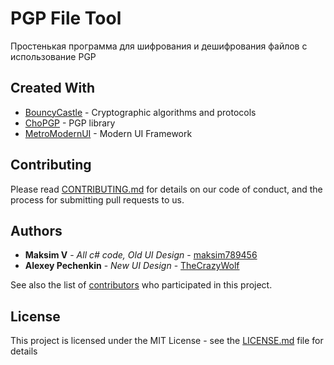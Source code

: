 # PGP File Tool

Простенькая программа для шифрования и дешифрования файлов с использование PGP

## Сreated With

* [BouncyCastle](https://github.com/bcgit/bc-csharp) - Cryptographic algorithms and protocols
* [ChoPGP](https://github.com/Cinchoo/ChoPGP) - PGP library
* [MetroModernUI](https://github.com/dennismagno/metroframework-modern-ui) - Modern UI Framework

## Contributing

Please read [CONTRIBUTING.md](https://gist.github.com/PurpleBooth/b24679402957c63ec426) for details on our code of conduct, and the process for submitting pull requests to us.

## Authors

* **Maksim V** - *All c# code, Old UI Design* - [maksim789456](https://github.com/maksim789456)
* **Alexey Pechenkin** - *New UI Design* - [TheCrazyWolf](https://vk.com/thecrazywolf)

See also the list of [contributors](https://github.com/your/project/contributors) who participated in this project.

## License

This project is licensed under the MIT License - see the [LICENSE.md](LICENSE.md) file for details

